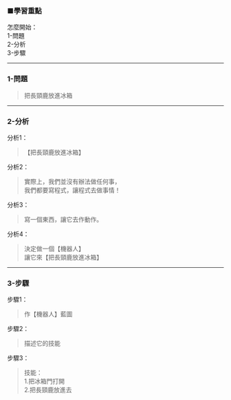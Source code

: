### ■學習重點
怎麼開始：  
1-問題  
2-分析  
3-步驟  

---
### 1-問題
> 把長頸鹿放進冰箱

---
### 2-分析

分析1：
> 【把長頸鹿放進冰箱】

分析2：
> 實際上，我們並沒有辦法做任何事，  
> 我們都要寫程式，讓程式去做事情！

分析3：
> 寫一個東西，讓它去作動作。

分析4：
> 決定做一個【機器人】  
> 讓它來【把長頸鹿放進冰箱】


---
### 3-步驟

步驟1：
> 作【機器人】藍圖

步驟2：
> 描述它的技能

步驟3：
> 技能：  
> 1.把冰箱門打開  
> 2.把長頸鹿放進去


